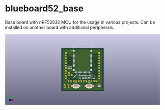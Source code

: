 # blueboard52_base

Base board with nRF52832 MCU for the usage in various projects.
Can be installed on another board with additional peripherals.

![BlueBoard52 Base Board: Front view](pictures_and_docs/blueboard52_base_front.png)
